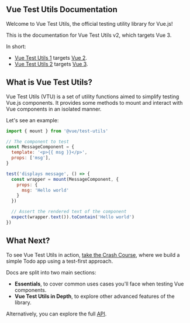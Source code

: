 ## Vue Test Utils Documentation

Welcome to Vue Test Utils, the official testing utility library for Vue.js!

<!-- content to be removed when we merge VTU repos -->
This is the documentation for Vue Test Utils v2, which targets Vue 3.

In short:
* [Vue Test Utils 1](https://github.com/vuejs/vue-test-utils/) targets [Vue 2](https://github.com/vuejs/vue/).
* [Vue Test Utils 2](https://github.com/vuejs/vue-test-utils-next/) targets [Vue 3](https://github.com/vuejs/vue-next/).

## What is Vue Test Utils?

Vue Test Utils (VTU) is a set of utility functions aimed to simplify testing Vue.js components. It provides some methods to mount and interact with Vue components in an isolated manner.

Let's see an example:

```js
import { mount } from '@vue/test-utils'

// The component to test
const MessageComponent = {
  template: '<p>{{ msg }}</p>',
  props: ['msg'],
}

test('displays message', () => {
  const wrapper = mount(MessageComponent, {
    props: {
      msg: 'Hello world'
    }
  })

  // Assert the rendered text of the component
  expect(wrapper.text()).toContain('Hello world')
})
```

## What Next?

To see Vue Test Utils in action, [take the Crash Course](/guide/a-crash-course/), where we build a simple Todo app using a test-first approach.

Docs are split into two main sections:

* **Essentials**, to cover common uses cases you'll face when testing Vue components.
* **Vue Test Utils in Depth**, to explore other advanced features of the library.

Alternatively, you can explore the full [API](/api/).
